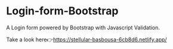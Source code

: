 # Login-form-Bootstrap
A Login form powered by Bootstrap with Javascript Validation.

Take a look here👉https://stellular-basbousa-6cb8d6.netlify.app/
